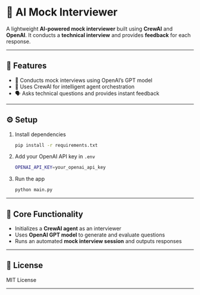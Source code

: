 
# 🤖 AI Mock Interviewer

A lightweight **AI-powered mock interviewer** built using **CrewAI** and **OpenAI**.
It conducts a **technical interview** and provides **feedback** for each response.

---

## 🚀 Features

* 💬 Conducts mock interviews using OpenAI’s GPT model
* 🧠 Uses CrewAI for intelligent agent orchestration
* 🗣️ Asks technical questions and provides instant feedback

---

## ⚙️ Setup

1. Install dependencies

   ```bash
   pip install -r requirements.txt
   ```

2. Add your OpenAI API key in `.env`

   ```bash
   OPENAI_API_KEY=your_openai_api_key
   ```

3. Run the app

   ```bash
   python main.py
   ```

---

## 🧩 Core Functionality

* Initializes a **CrewAI agent** as an interviewer
* Uses **OpenAI GPT model** to generate and evaluate questions
* Runs an automated **mock interview session** and outputs responses

---

## 📄 License

MIT License

---

